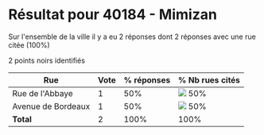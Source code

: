 # Résultat pour 40184 - Mimizan

Sur l'ensemble de la ville il y a eu 2 réponses dont 2 réponses avec une rue citée (100%)

2 points noirs identifiés

| Rue | Vote | % réponses | % Nb rues cités|
|-----|------|------------|----------------|
| Rue de l'Abbaye | 1 | 50% | <img src="../../img/bar_50.gif" />&nbsp;50%|
| Avenue de Bordeaux | 1 | 50% | <img src="../../img/bar_50.gif" />&nbsp;50%|
| **Total** | 2 | 100% | 100%|
